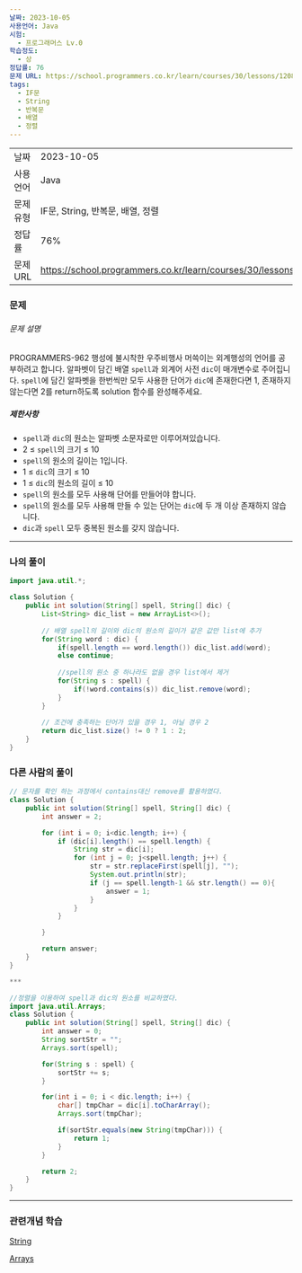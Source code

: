 ```yaml
---
날짜: 2023-10-05
사용언어: Java
시험:
  - 프로그래머스 Lv.0
학습정도:
  - 상
정답률: 76
문제 URL: https://school.programmers.co.kr/learn/courses/30/lessons/120869
tags:
  - IF문
  - String
  - 반복문
  - 배열
  - 정렬
---
```

|        |                                                                  |
| ------ | ---------------------------------------------------------------- |
| 날짜     | 2023-10-05                                                       |
| 사용 언어  | Java                                                             |
| 문제 유형  | IF문, String, 반복문, 배열, 정렬                                         |
| 정답률    | 76%                                                              |
| 문제 URL | https://school.programmers.co.kr/learn/courses/30/lessons/120869 |

### 문제

###### 문제 설명

PROGRAMMERS-962 행성에 불시착한 우주비행사 머쓱이는 외계행성의 언어를 공부하려고 합니다. 알파벳이 담긴 배열 `spell`과 외계어 사전 `dic`이 매개변수로 주어집니다. `spell`에 담긴 알파벳을 한번씩만 모두 사용한 단어가 `dic`에 존재한다면 1, 존재하지 않는다면 2를 return하도록 solution 함수를 완성해주세요.

##### 제한사항

- `spell`과 `dic`의 원소는 알파벳 소문자로만 이루어져있습니다.
- 2 ≤ `spell`의 크기 ≤ 10
- `spell`의 원소의 길이는 1입니다.
- 1 ≤ `dic`의 크기 ≤ 10
- 1 ≤ `dic`의 원소의 길이 ≤ 10
- `spell`의 원소를 모두 사용해 단어를 만들어야 합니다.
- `spell`의 원소를 모두 사용해 만들 수 있는 단어는 `dic`에 두 개 이상 존재하지 않습니다.
- `dic`과 `spell` 모두 중복된 원소를 갖지 않습니다.

---
### 나의 풀이

```java
import java.util.*;

class Solution {
    public int solution(String[] spell, String[] dic) {
        List<String> dic_list = new ArrayList<>();
        
        // 배열 spell의 길이와 dic의 원소의 길이가 같은 값만 list에 추가
        for(String word : dic) {
            if(spell.length == word.length()) dic_list.add(word);
            else continue;
            
            //spell의 원소 중 하나라도 없을 경우 list에서 제거
            for(String s : spell) {
                if(!word.contains(s)) dic_list.remove(word);
            }
        }
        
        // 조건에 충족하는 단어가 있을 경우 1, 아닐 경우 2
        return dic_list.size() != 0 ? 1 : 2;
    }
}
```

### 다른 사람의 풀이

```java
// 문자를 확인 하는 과정에서 contains대신 remove를 활용하였다.
class Solution {
    public int solution(String[] spell, String[] dic) {
        int answer = 2;

        for (int i = 0; i<dic.length; i++) {
            if (dic[i].length() == spell.length) {
                String str = dic[i];
                for (int j = 0; j<spell.length; j++) {
                    str = str.replaceFirst(spell[j], "");
                    System.out.println(str);
                    if (j == spell.length-1 && str.length() == 0){
                        answer = 1;
                    }
                }
            }

        }

        return answer;
    }
}

***

//정렬을 이용하여 spell과 dic의 원소를 비교하였다.
import java.util.Arrays;
class Solution {
    public int solution(String[] spell, String[] dic) {
        int answer = 0;
        String sortStr = "";
        Arrays.sort(spell);

        for(String s : spell) {
            sortStr += s;
        }

        for(int i = 0; i < dic.length; i++) {
            char[] tmpChar = dic[i].toCharArray();
            Arrays.sort(tmpChar);

            if(sortStr.equals(new String(tmpChar))) {
                return 1;
            }
        }

        return 2;
    }
}
```

---
### 관련개념 학습

[String](String.md)

[Arrays](Arrays.md)